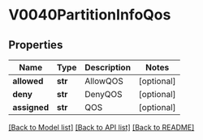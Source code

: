 # V0040PartitionInfoQos

## Properties
Name | Type | Description | Notes
------------ | ------------- | ------------- | -------------
**allowed** | **str** | AllowQOS | [optional] 
**deny** | **str** | DenyQOS | [optional] 
**assigned** | **str** | QOS | [optional] 

[[Back to Model list]](../README.md#documentation-for-models) [[Back to API list]](../README.md#documentation-for-api-endpoints) [[Back to README]](../README.md)


